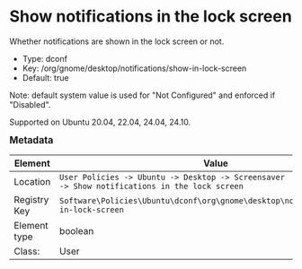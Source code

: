 # Show notifications in the lock screen

Whether notifications are shown in the lock screen or not.

- Type: dconf
- Key: /org/gnome/desktop/notifications/show-in-lock-screen
- Default: true

Note: default system value is used for "Not Configured" and enforced if "Disabled".

Supported on Ubuntu 20.04, 22.04, 24.04, 24.10.



<span style="font-size: larger;">**Metadata**</span>

| Element      | Value                          |
| ---          | ---                            |
| Location     | <code>User Policies -> Ubuntu -> Desktop -> Screensaver -> Show notifications in the lock screen</code>     |
| Registry Key | <code>Software\Policies\Ubuntu\dconf\org\gnome\desktop\notifications\show-in-lock-screen</code>          |
| Element type | boolean               |
| Class:       | User                     |
